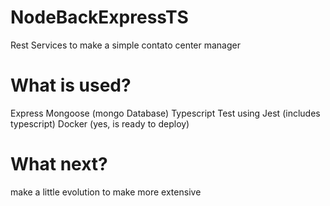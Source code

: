 # NodeBackExpressTS
Rest Services to make a simple contato center manager

# What is used?
Express
Mongoose (mongo Database)
Typescript 
Test using Jest (includes typescript)
Docker (yes, is ready to deploy)

# What next?
make a little evolution to make more extensive
